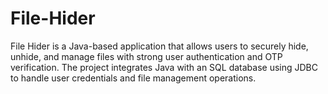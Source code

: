 # File-Hider
File Hider is a Java-based application that allows users to securely hide, unhide, and manage files with strong user authentication and OTP verification. The project integrates Java with an SQL database using JDBC to handle user credentials and file management operations.
